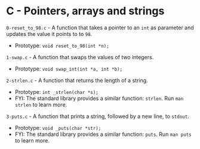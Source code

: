 # C - Pointers, arrays and strings

`0-reset_to_98.c` - A function that takes a pointer to an `int` as parameter and updates the value it points to to `98`.
- Prototype: `void reset_to_98(int *n);`

`1-swap.c` - A function that swaps the values of two integers.
- Prototype: `void swap_int(int *a, int *b);`

`2-strlen.c` - A function that returns the length of a string.
- Prototype: `int _strlen(char *s);`
- FYI: The standard library provides a similar function: `strlen`. Run `man strlen` to learn more.

`3-puts.c` - A function that prints a string, followed by a new line, to `stdout`.
- Prototype: `void _puts(char *str);`
- FYI: The standard library provides a similar function: `puts`. Run `man puts` to learn more.
